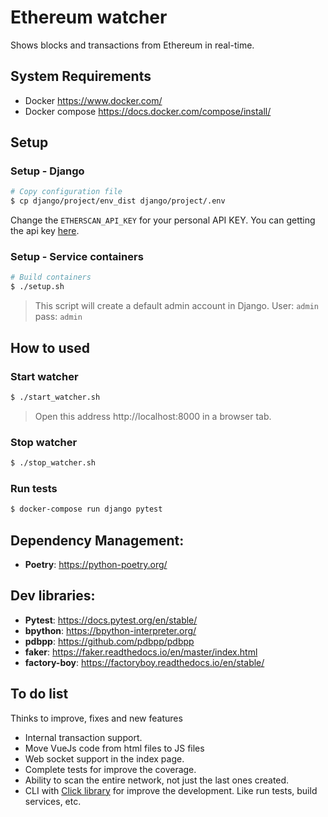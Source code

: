 # Ethereum watcher

Shows blocks and transactions from Ethereum in real-time.

## System Requirements

- Docker https://www.docker.com/
- Docker compose https://docs.docker.com/compose/install/

## Setup

### Setup - Django

```bash
# Copy configuration file
$ cp django/project/env_dist django/project/.env 
```

Change the `ETHERSCAN_API_KEY` for your personal API KEY. You can getting the api key [here](https://docs.etherscan.io/getting-started/viewing-api-usage-statistics).

### Setup - Service containers

```bash
# Build containers
$ ./setup.sh
```
> This script will create a default admin account in Django. User: `admin` pass: `admin`

## How to used

### Start watcher
```bash
$ ./start_watcher.sh
```

> Open this address http://localhost:8000 in a browser tab.

### Stop watcher
```bash
$ ./stop_watcher.sh
```

### Run tests

```bash
$ docker-compose run django pytest
```
## Dependency Management:

- **Poetry**: https://python-poetry.org/

## Dev libraries:

- **Pytest**: https://docs.pytest.org/en/stable/
- **bpython**: https://bpython-interpreter.org/
- **pdbpp**: https://github.com/pdbpp/pdbpp
- **faker**: https://faker.readthedocs.io/en/master/index.html
- **factory-boy**: https://factoryboy.readthedocs.io/en/stable/

## To do list

Thinks to improve, fixes and new features

* Internal transaction support.
* Move VueJs code from html files to JS files
* Web socket support in the index page.
* Complete tests for improve the coverage.
* Ability to scan the entire network, not just the last ones created.
* CLI with [Click library](https://click.palletsprojects.com/en/8.0.x/) for improve the development. Like run tests, build services, etc.